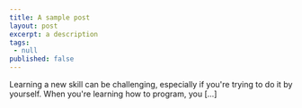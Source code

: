 ```yaml
---
title: A sample post
layout: post
excerpt: a description
tags:
 - null
published: false
---
```


Learning a new skill can be challenging, especially if you're trying to do it by yourself. When you're learning how to program, you [...]
